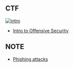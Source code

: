 
## CTF
[![intro](https://user-images.githubusercontent.com/106317311/171183326-c8d276ad-9d75-40db-abe7-a1f52726857f.jpg)](https://tryhackme.com/room/introtooffensivesecurity)

   * [Intro to Offensive Security](https://tryhackme.com/room/introtooffensivesecurity)
   
## NOTE

   * [Phishing attacks](https://www.ncsc.gov.uk/guidance/phishing)
   
   


